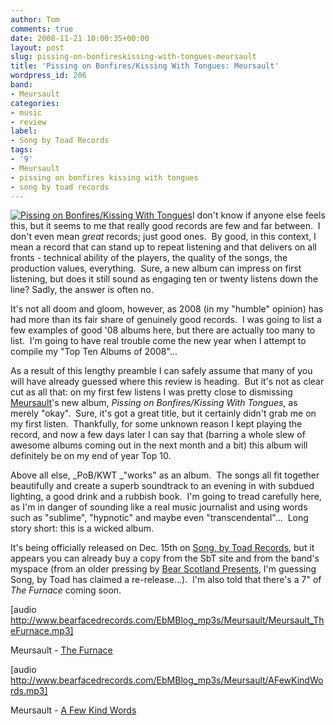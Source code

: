 ```yaml
---
author: Tom
comments: true
date: 2008-11-21 10:00:35+00:00
layout: post
slug: pissing-on-bonfireskissing-with-tongues-meursault
title: 'Pissing on Bonfires/Kissing With Tongues: Meursault'
wordpress_id: 206
band:
- Meursault
categories:
- music
- review
label:
- Song by Toad Records
tags:
- '9'
- Meursault
- pissing on bonfires kissing with tongues
- song by toad records
---
```


[![Pissing on Bonfires/Kissing With Tongues](http://eatenbymonsters.files.wordpress.com/2008/11/meursault_pissingkissingcover.jpg)](http://eatenbymonsters.files.wordpress.com/2008/11/meursault_pissingkissingcover.jpg)I don't know if anyone else feels this, but it seems to me that really good records are few and far between.  I don't even mean _great_ records; just good ones.  By good, in this context, I mean a record that can stand up to repeat listening and that delivers on all fronts - technical ability of the players, the quality of the songs, the production values, everything.  Sure, a new album can impress on first listening, but does it still sound as engaging ten or twenty listens down the line? Sadly, the answer is often no.

It's not all doom and gloom, however, as 2008 (in my "humble" opinion) has had more than its fair share of genuinely good records.  I was going to list a few examples of good '08 albums here, but there are actually too many to list.  I'm going to have real trouble come the new year when I attempt to compile my "Top Ten Albums of 2008"...

As a result of this lengthy preamble I can safely assume that many of you will have already guessed where this review is heading.  But it's not as clear cut as all that: on my first few listens I was pretty close to dismissing [Meursault](http://www.myspace.com/meursaulta701)'s new album, _Pissing on Bonfires/Kissing With Tongues_, as merely "okay".  Sure, it's got a great title, but it certainly didn't grab me on my first listen.  Thankfully, for some unknown reason I kept playing the record, and now a few days later I can say that (barring a whole slew of awesome albums coming out in the next month and a bit) this album will definitely be on my end of year Top 10.

Above all else, _PoB/KWT _"works" as an album.  The songs all fit together beautifully and create a superb soundtrack to an evening in with subdued lighting, a good drink and a rubbish book.  I'm going to tread carefully here, as I'm in danger of sounding like a real music journalist and using words such as "sublime", "hypnotic" and maybe even "transcendental"...  Long story short: this is a wicked album.

It's being officially released on Dec. 15th on [Song, by Toad Records](http://songbytoadrecords.com/), but it appears you can already buy a copy from the SbT site and from the band's myspace (from an older pressing by [Bear Scotland Presents](http://www.myspace.com/bearscotlandmusic), I'm guessing Song, by Toad has claimed a re-release...).  I'm also told that there's a 7" of _The Furnace_ coming soon.

[audio http://www.bearfacedrecords.com/EbMBlog_mp3s/Meursault/Meursault_TheFurnace.mp3]

Meursault - [The Furnace](http://www.bearfacedrecords.com/EbMBlog_mp3s/Meursault/Meursault_TheFurnace.mp3)

[audio http://www.bearfacedrecords.com/EbMBlog_mp3s/Meursault/AFewKindWords.mp3]

Meursault - [A Few Kind Words](http://www.bearfacedrecords.com/EbMBlog_mp3s/Meursault/Meursault_AFewKindWords.mp3)
